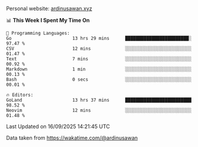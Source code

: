 Personal website: [ardinusawan.xyz](https://ardinusawan.xyz)

<!--START_SECTION:waka-->
📊 **This Week I Spent My Time On** 

```text
💬 Programming Languages: 
Go                       13 hrs 29 mins      ████████████████████████░   97.47 % 
CSV                      12 mins             ░░░░░░░░░░░░░░░░░░░░░░░░░   01.47 % 
Text                     7 mins              ░░░░░░░░░░░░░░░░░░░░░░░░░   00.92 % 
Markdown                 1 min               ░░░░░░░░░░░░░░░░░░░░░░░░░   00.13 % 
Bash                     0 secs              ░░░░░░░░░░░░░░░░░░░░░░░░░   00.01 % 

🔥 Editors: 
GoLand                   13 hrs 37 mins      █████████████████████████   98.52 % 
Neovim                   12 mins             ░░░░░░░░░░░░░░░░░░░░░░░░░   01.48 % 
```


 Last Updated on 16/09/2025 14:21:45 UTC
<!--END_SECTION:waka-->
Data taken from https://wakatime.com/@ardinusawan
